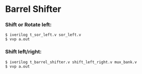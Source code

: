 # Barrel Shifter
### Shift or Rotate left:
```
$ iverilog t_sor_left.v sor_left.v
$ vvp a.out
```
### Shift left/right:
```
$ iverilog t_barrel_shifter.v shift_left_right.v mux_bank.v
$ vvp a.out
```
